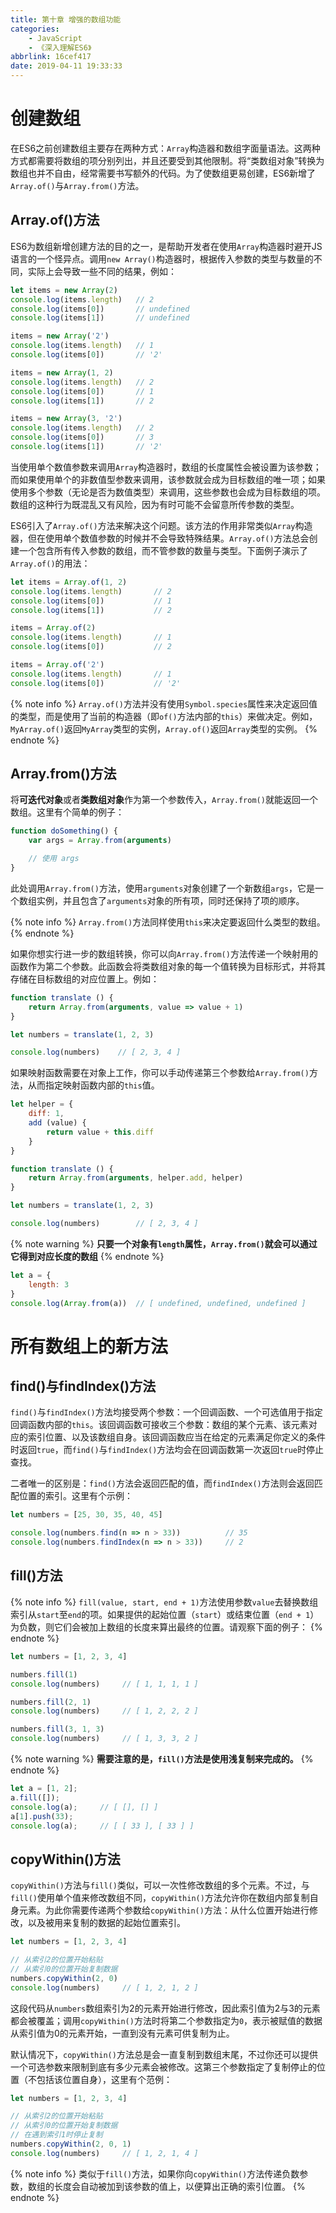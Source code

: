 ```yaml
---
title: 第十章 增强的数组功能
categories:
    - JavaScript
    - 《深入理解ES6》
abbrlink: 16cef417
date: 2019-04-11 19:33:33
---
```


# 创建数组

在ES6之前创建数组主要存在两种方式：`Array`构造器和数组字面量语法。这两种方式都需要将数组的项分别列出，并且还要受到其他限制。将“类数组对象”转换为数组也并不自由，经常需要书写额外的代码。为了使数组更易创建，ES6新增了`Array.of()`与`Array.from()`方法。

## Array.of()方法

ES6为数组新增创建方法的目的之一，是帮助开发者在使用`Array`构造器时避开JS语言的一个怪异点。调用`new Array()`构造器时，根据传入参数的类型与数量的不同，实际上会导致一些不同的结果，例如：

```js
let items = new Array(2)
console.log(items.length)   // 2
console.log(items[0])       // undefined
console.log(items[1])       // undefined

items = new Array('2')
console.log(items.length)   // 1
console.log(items[0])       // '2'

items = new Array(1, 2)
console.log(items.length)   // 2
console.log(items[0])       // 1
console.log(items[1])       // 2

items = new Array(3, '2')
console.log(items.length)   // 2
console.log(items[0])       // 3
console.log(items[1])       // '2'
```

当使用单个数值参数来调用`Array`构造器时，数组的长度属性会被设置为该参数；而如果使用单个的非数值型参数来调用，该参数就会成为目标数组的唯一项；如果使用多个参数（无论是否为数值类型）来调用，这些参数也会成为目标数组的项。数组的这种行为既混乱又有风险，因为有时可能不会留意所传参数的类型。

ES6引入了`Array.of()`方法来解决这个问题。该方法的作用非常类似`Array`构造器，但在使用单个数值参数的时候并不会导致特殊结果。`Array.of()`方法总会创建一个包含所有传入参数的数组，而不管参数的数量与类型。下面例子演示了`Array.of()`的用法：

```js
let items = Array.of(1, 2)
console.log(items.length)       // 2
console.log(items[0])           // 1
console.log(items[1])           // 2

items = Array.of(2)
console.log(items.length)       // 1
console.log(items[0])           // 2

items = Array.of('2')
console.log(items.length)       // 1
console.log(items[0])           // '2'
```

{% note info %}
`Array.of()`方法并没有使用`Symbol.species`属性来决定返回值的类型，而是使用了当前的构造器（即`of()`方法内部的`this`）来做决定。例如，`MyArray.of()`返回`MyArray`类型的实例，`Array.of()`返回`Array`类型的实例。
{% endnote %}

## Array.from()方法

将**可迭代对象**或者**类数组对象**作为第一个参数传入，`Array.from()`就能返回一个数组。这里有个简单的例子：

```js
function doSomething() {
    var args = Array.from(arguments)

    // 使用 args
}
```

此处调用`Array.from()`方法，使用`arguments`对象创建了一个新数组`args`，它是一个数组实例，并且包含了`arguments`对象的所有项，同时还保持了项的顺序。

{% note info %}
`Array.from()`方法同样使用`this`来决定要返回什么类型的数组。
{% endnote %}

如果你想实行进一步的数组转换，你可以向`Array.from()`方法传递一个映射用的函数作为第二个参数。此函数会将类数组对象的每一个值转换为目标形式，并将其存储在目标数组的对应位置上。例如：

```js
function translate () {
    return Array.from(arguments, value => value + 1)
}

let numbers = translate(1, 2, 3)

console.log(numbers)    // [ 2, 3, 4 ]
```

如果映射函数需要在对象上工作，你可以手动传递第三个参数给`Array.from()`方法，从而指定映射函数内部的`this`值。

```js
let helper = {
    diff: 1,
    add (value) {
        return value + this.diff
    }
}

function translate () {
    return Array.from(arguments, helper.add, helper)
}

let numbers = translate(1, 2, 3)

console.log(numbers)        // [ 2, 3, 4 ]
```

{% note warning %}
**只要一个对象有`length`属性，`Array.from()`就会可以通过它得到对应长度的数组**
{% endnote %}

```js
let a = {
    length: 3
}
console.log(Array.from(a))  // [ undefined, undefined, undefined ]
```

# 所有数组上的新方法

## find()与findIndex()方法

`find()`与`findIndex()`方法均接受两个参数：一个回调函数、一个可选值用于指定回调函数内部的`this`。该回调函数可接收三个参数：数组的某个元素、该元素对应的索引位置、以及该数组自身。该回调函数应当在给定的元素满足你定义的条件时返回`true`，而`find()`与`findIndex()`方法均会在回调函数第一次返回`true`时停止查找。

二者唯一的区别是：`find()`方法会返回匹配的值，而`findIndex()`方法则会返回匹配位置的索引。这里有个示例：

```js
let numbers = [25, 30, 35, 40, 45]

console.log(numbers.find(n => n > 33))          // 35
console.log(numbers.findIndex(n => n > 33))     // 2
```

## fill()方法

{% note info %}
`fill(value, start, end + 1)`方法使用参数`value`去替换数组索引从`start`至`end`的项。如果提供的起始位置（`start`）或结束位置（`end + 1`）为负数，则它们会被加上数组的长度来算出最终的位置。请观察下面的例子：
{% endnote %}

```js
let numbers = [1, 2, 3, 4]

numbers.fill(1)
console.log(numbers)     // [ 1, 1, 1, 1 ]

numbers.fill(2, 1)
console.log(numbers)     // [ 1, 2, 2, 2 ]

numbers.fill(3, 1, 3)
console.log(numbers)     // [ 1, 3, 3, 2 ]
```

{% note warning %}
**需要注意的是，`fill()`方法是使用浅复制来完成的。**
{% endnote %}

```js
let a = [1, 2];
a.fill([]);
console.log(a);     // [ [], [] ]
a[1].push(33);
console.log(a);     // [ [ 33 ], [ 33 ] ]
```

## copyWithin()方法

`copyWithin()`方法与`fill()`类似，可以一次性修改数组的多个元素。不过，与`fill()`使用单个值来修改数组不同，`copyWithin()`方法允许你在数组内部复制自身元素。为此你需要传递两个参数给`copyWithin()`方法：从什么位置开始进行修改，以及被用来复制的数据的起始位置索引。

```js
let numbers = [1, 2, 3, 4]

// 从索引2的位置开始粘贴
// 从索引0的位置开始复制数据
numbers.copyWithin(2, 0)
console.log(numbers)     // [ 1, 2, 1, 2 ]
```

这段代码从`numbers`数组索引为2的元素开始进行修改，因此索引值为2与3的元素都会被覆盖；调用`copyWithin()`方法时将第二个参数指定为`0`，表示被赋值的数据从索引值为0的元素开始，一直到没有元素可供复制为止。

默认情况下，`copyWithin()`方法总是会一直复制到数组末尾，不过你还可以提供一个可选参数来限制到底有多少元素会被修改。这第三个参数指定了复制停止的位置（不包括该位置自身），这里有个范例：

```js
let numbers = [1, 2, 3, 4]

// 从索引2的位置开始粘贴
// 从索引0的位置开始复制数据
// 在遇到索引1时停止复制
numbers.copyWithin(2, 0, 1)
console.log(numbers)     // [ 1, 2, 1, 4 ]
```

{% note info %}
类似于`fill()`方法，如果你向`copyWithin()`方法传递负数参数，数组的长度会自动被加到该参数的值上，以便算出正确的索引位置。
{% endnote %}

<!-- # 类型化数组
## 数值数据类型
## 数组缓冲区
## 使用视图操作数组缓冲区
### 获取视图信息
### 读取与写入数据
### 类型化数组即为视图
### 创建特定类型视图

# 类型化数组与常规数组的相似点
## 公共方法
## 相同的迭代器
## of()与from()方法

# 类型化数组与常规数组的区别
## 行为差异
## 遗漏的方法
## 附加的方法 -->
